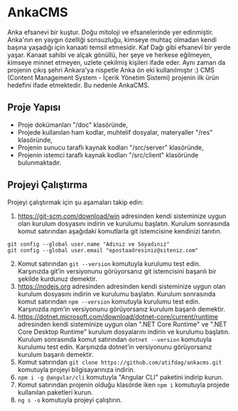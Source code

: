 # AnkaCMS
Anka efsanevi bir kuştur. Doğu mitoloji ve efsanelerinde yer edinmiştir. Anka'nın en yaygın özelliği sonsuzluğu, kimseye muhtaç olmadan kendi başına yaşadığı için kanaati temsil etmesidir. Kaf Dağı gibi efsanevî bir yerde yaşar. Kanaat sahibi ve alçak gönüllü, her şeye ve herkese eğilmeyen, kimseye minnet etmeyen, uzlete çekilmiş kişileri ifade eder. Aynı zaman da projenin çıkış şehri Ankara'ya nispetle Anka ön eki kullanılmıştır :) CMS (Content Management System - İçerik Yönetim Sistemi) projenin ilk ürün hedefini ifade etmektedir. Bu nedenle AnkaCMS.
## Proje Yapısı
- Proje dokümanları "/doc" klasöründe,
- Projede kullanılan ham kodlar, muhtelif dosyalar, materyaller "/res" klasöründe,
- Projenin sunucu taraflı kaynak kodları "/src/server" klasöründe,
- Projenin istemci taraflı kaynak kodları "/src/client" klasöründe
bulunmaktadır.
## Projeyi Çalıştırma
Projeyi çalıştırmak için şu aşamaları takip edin:
1. https://git-scm.com/download/win adresinden kendi sisteminize uygun olan kurulum dosyasını indirin ve kurulumu başlatın. Kurulum sonrasında komut satırından aşağıdaki komutlarla git istemcisine kendinizi tanıtın.
```
git config --global user.name "Adınız ve Soyadınız"
git config --global user.email "epostaadresiniz@siteniz.com"
```
2. Komut satırından ```git --version``` komutuyla kurulumu test edin. Karşınızda git’in versiyonunu görüyorsanız git istemcisini başarılı bir şekilde kurdunuz demektir.
3. https://nodejs.org adresinden adresinden kendi sisteminize uygun olan kurulum dosyasını indirin ve kurulumu başlatın. Kurulum sonrasında komut satırından ```npm --version``` komutuyla kurulumu test edin. Karşınızda npm’in versiyonunu görüyorsanız kurulum başarılı demektir.
4. https://dotnet.microsoft.com/download/dotnet-core/current/runtime adresinden kendi sisteminize uygun olan ".NET Core Runtime" ve ".NET Core Desktop Runtime" kurulum dosyalarını indirin ve kurulumu başlatın. Kurulum sonrasında komut satırından ```dotnet --version``` komutuyla kurulumu test edin. Karşınızda dotnet’in versiyonunu görüyorsanız kurulum başarılı demektir.
5. Komut satırından ```git clone https://github.com/atifdag/ankacms.git``` komutuyla projeyi bilgisayarınıza indirin.
6. ```npm i -g @angular/cli``` komutuyla "Angular CLI" paketini indirip kurun.
7. Komut satırından projenin olduğu klasörde iken ```npm i``` komutuyla projede kullanılan paketleri kurun.
8. ```ng s -o``` komutuyla projeyi çalıştırın.
